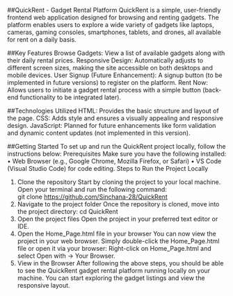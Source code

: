 ##QuickRent - Gadget Rental Platform
QuickRent is a simple, user-friendly frontend web application designed for browsing and renting gadgets. The platform enables users to explore a wide variety of gadgets like laptops, cameras, gaming consoles, smartphones, tablets, and drones, all available for rent on a daily basis.

##Key Features
Browse Gadgets: View a list of available gadgets along with their daily rental prices.
Responsive Design: Automatically adjusts to different screen sizes, making the site accessible on both desktops and mobile devices.
User Signup (Future Enhancement): A signup button (to be implemented in future versions) to register on the platform.
Rent Now: Allows users to initiate a gadget rental process with a simple button (back-end functionality to be integrated later).

##Technologies Utilized
HTML: Provides the basic structure and layout of the page.
CSS: Adds style and ensures a visually appealing and responsive design.
JavaScript: Planned for future enhancements like form validation and dynamic content updates (not implemented in this version).

##Getting Started
To set up and run the QuickRent project locally, follow the instructions below:
Prerequisites
Make sure you have the following installed:
•	Web Browser (e.g., Google Chrome, Mozilla Firefox, or Safari)
•	VS Code (Visual Studio Code) for code editing.
Steps to Run the Project Locally
1.	Clone the repository
Start by cloning the project to your local machine. Open your terminal and run the following command:  
git clone https://github.com/Sinchana-28/QuickRent
2.	Navigate to the project folder
Once the repository is cloned, move into the project directory: cd QuickRent
3.	Open the project files
Open the project in your preferred text editor or IDE.
4.	Open the Home_Page.html file in your browser
You can now view the project in your web browser. Simply double-click the Home_Page.html file or open it via your browser:
Right-click on Home_Page.html and select Open with -> Your Browser.
5.	View in the Browser
After following the above steps, you should be able to see the QuickRent gadget rental platform running locally on your machine. You can start exploring the gadget listings and view the responsive layout.
